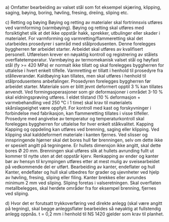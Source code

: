 a) Omfatter bearbeiding av valset stål som fot eksempel skjæring, klipping, saging, bøying, boring, høvling, fresing, dreiing, sliping etc.

c) Retting og bøying
Bøying og retting av materialer skal fortrinnsvis utføres ved varmforming (varmbøying).
Bøying og retting skal utføres med forsiktighet slik at det ikke oppstår hakk, sprekker, utbulinger eller skader i materialet.
For varmforming og varmretting/flammeretting skal det utarbeides prosedyrer i samråd med stålprodusenten. Denne forelegges byggherren før arbeidet starter. Arbeidet skal utføres av kvalifisert personell. Utførelsen krever en nøyaktig kontroll og registrering av stålets overflatetemperatur.
Varmbøying av termomekanisk valset stål og høyfast stål (fy >= 420 MPa) er normalt ikke tillatt og skal forelegges byggherren for uttalelse i hvert enkelt tilfelle. Varmretting er tillatt i henhold til prosedyre fra stålleverandør.
Kaldbøying kan tillates, men skal utføres i henhold til stålprodusentens anbefalinger. Prosedyren forelegges byggherren før arbeidet starter.
Materiale som er blitt jevnt deformert opptil 3 % kan tillates anvendt. Ved formingsoperasjoner som gir deformasjoner i området 3-10 % skal eldningsprøving utføres. I eldet tilstand (10 % deformasjon + varmebehandling ved 250 °C i 1 time) skal krav til materialets skårslagseighet være oppfylt.
For kontroll med kast og forskyvninger i forbindelse med fabrikasjon, kan flammeretting tillates i visse tilfeller. Prosedyre med angivelse av temperatur og temperaturkontroll skal forelegges byggherren for uttalelse for hver enkelt stålkvalitet.
Kapping
Kapping og oppdeling kan utføres ved brenning, saging eller klipping. Ved klipping skal kalddeformert materiale i kanten fjernes.
Ved slisser og innspringende hjørner skal det bores hull før brenningen, selv om dette ikke er spesielt angitt på tegningene. Er hullets dimensjon ikke angitt, skal dette bores Ø 20 mm. Brenningen skal utføres slik at hullets avrunding fullt ut kommer til nytte uten at det oppstår kjerv.
Renkapping av ender og kanter bør av hensyn til krympingen utføres etter at mest mulig av sveisearbeidet på vedkommende del er utført.
Bearbeiding av kanter, endeflater og hull
Kanter, endeflater og hull skal utbedres for grader og ujevnheter ved hjelp av høvling, fresing, sliping eller filing. Kanter brekkes eller avrundes minimum 2 mm ved sliping. Sliping foretas i valseretningen.
Skal overflaten metallbelegges, skal herdete områder fra for eksempel brenning, fjernes ved sliping.

d) Hvor det er forutsatt trykkoverføring ved direkte anlegg (skal være angitt på tegning), skal begge anleggsflater bearbeides så nøyaktig at fullstendig anlegg oppnås. t = 0,2 mm i henhold til NS 1420 gjelder som krav til planhet.

